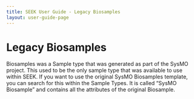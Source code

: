 ```yaml
---
title: SEEK User Guide - Legacy Biosamples
layout: user-guide-page
---
```


# Legacy Biosamples

Biosamples was a Sample type that was generated as part of the SysMO project. 
This used to be the only sample type that was available to use within SEEK. 
If you want to use the original SysMO Biosamples template, you can search for this within the Sample Types. 
It is called “SysMO Biosample” and contains all the attributes of the original Biosample. 